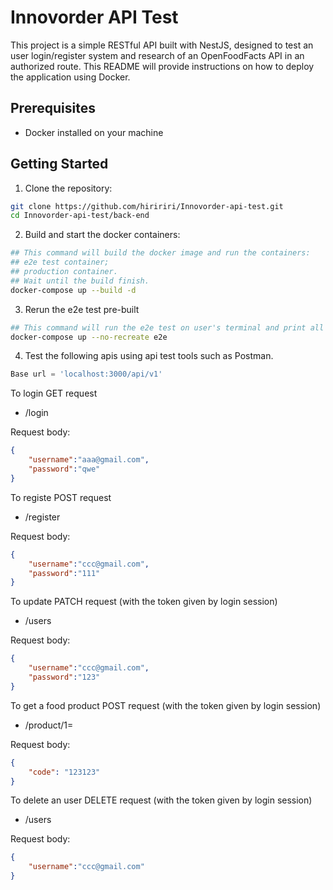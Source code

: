 # Innovorder API Test

This project is a simple RESTful API built with NestJS, designed to test an user login/register system and research of an OpenFoodFacts API in an authorized route. This README will provide instructions on how to deploy the application using Docker.

## Prerequisites

- Docker installed on your machine

## Getting Started

1. Clone the repository:

```bash
git clone https://github.com/hiririri/Innovorder-api-test.git
cd Innovorder-api-test/back-end
```

2. Build and start the docker containers:

```bash
## This command will build the docker image and run the containers: 
## e2e test container;
## production container.
## Wait until the build finish.
docker-compose up --build -d
```

3. Rerun the e2e test pre-built

```bash
## This command will run the e2e test on user's terminal and print all the test result.
docker-compose up --no-recreate e2e
```

4. Test the following apis using api test tools such as Postman.

```javascript
Base url = 'localhost:3000/api/v1'
```

To login GET request
- /login

Request body:

```json
{
    "username":"aaa@gmail.com",
    "password":"qwe"
}
```

To registe POST request
- /register

Request body:

```json
{
    "username":"ccc@gmail.com",
    "password":"111"
}
```

To update PATCH request (with the token given by login session)
- /users

Request body:

```json
{
    "username":"ccc@gmail.com",
    "password":"123"
}
```

To get a food product POST request (with the token given by login session)
- /product/1=

Request body:

```json
{
    "code": "123123"
}
```

To delete an user DELETE request (with the token given by login session)
- /users

Request body:

```json
{
    "username":"ccc@gmail.com"
}
```
